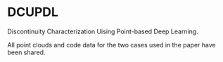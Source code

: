 # DCUPDL
Discontinuity Characterization Uising Point-based Deep Learning.

All point clouds and code data for the two cases used in the paper have been shared.
